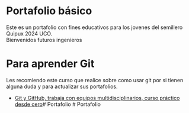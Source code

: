 # Portafolio básico
Este es un portafolio con fines educativos para los jovenes del semillero Quipux 2024 UCO.   
Bienvenidos futuros ingenieros

# Para aprender Git
Les recomiendo este curso que realice sobre como usar git por si tienen alguna duda y para actualizar sus portafolios.
- [Git y GitHub, trabaja con equipos multidisciplinarios, curso práctico desde cero](https://youtu.be/GiD0CizQrX8)#   P o r t a f o l i o  
 #   P o r t a f o l i o  
 